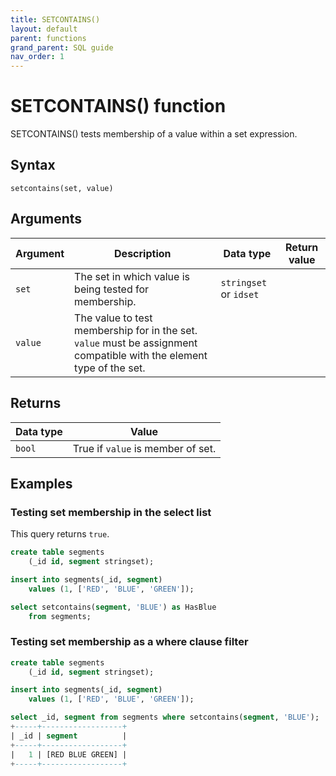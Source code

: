 ```yaml
---
title: SETCONTAINS()
layout: default
parent: functions
grand_parent: SQL guide
nav_order: 1
---
```


# SETCONTAINS() function

SETCONTAINS() tests membership of a value within a set expression.

## Syntax

```
setcontains(set, value)
```

## Arguments

| Argument | Description | Data type | Return value |
|---|---|---|---|
| `set` | The set in which value is being tested for membership. | `stringset` or `idset` |
| `value` | The value to test membership for in the set. `value` must be assignment compatible with the element type of the set. |

## Returns

| Data type | Value |
|---|---|
| `bool` | True if `value` is member of set. |

## Examples

### Testing set membership in the select list

This query returns `true`.

```sql
create table segments  
    (_id id, segment stringset);  

insert into segments(_id, segment)  
    values (1, ['RED', 'BLUE', 'GREEN']);  

select setcontains(segment, 'BLUE') as HasBlue  
    from segments;  
```

### Testing set membership as a where clause filter

```sql
create table segments  
    (_id id, segment stringset);  

insert into segments(_id, segment)  
    values (1, ['RED', 'BLUE', 'GREEN']);  

select _id, segment from segments where setcontains(segment, 'BLUE');  
+-----+------------------+
| _id | segment          |
+-----+------------------+
|   1 | [RED BLUE GREEN] |
+-----+------------------+
```
